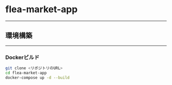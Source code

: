 # flea-market-app
---
## 環境構築
---
### Dockerビルド

```bash
git clone <リポジトリのURL>
cd flea-market-app
docker-compose up -d --build
```


